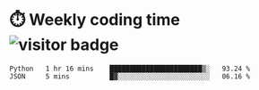 
# :stopwatch: Weekly coding time  ![visitor badge](https://visitor-badge.glitch.me/badge?page_id=cozgerest) 
<!--START_SECTION:waka-->
```text
Python   1 hr 16 mins    ███████████████████████▒░   93.24 % 
JSON     5 mins          █▓░░░░░░░░░░░░░░░░░░░░░░░   06.16 % 
```
<!--END_SECTION:waka-->


<!-- <p> <img src="https://github-readme-stats.vercel.app/api?username=cozgerest&show_icons=true&hide_border=false" />  </p> -->

